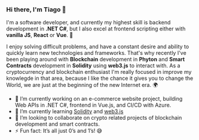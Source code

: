 ### Hi there, I'm Tiago 👋

I'm a software developer, and currently my highest skill is backend development in **.NET C#**, but I also excel at frontend scripting either with **vanilla JS**, **React** or **Vue**. 🔋

I enjoy solving difficult problems, and have a constant desire and ability to quickly learn new technologies and frameworks. That's why recently I've been playing around with **Blockchain** development in **Phyton** and **Smart Contracts** development in **Solidity** using **web3.js** to interact with. As a cryptocurrency and blockchain enthusiast I'm really focused in improve my knowlegde in that area, because I like the chance it gives you to change the World, we are just at the beginning of the new Internet era. 🌍


- 🔭 I’m currently working on an e-commerce website project, building Web APIs in .NET C#, frontend in Vue.js, and CI/CD with Azure.
- 🌱 I’m currently learning [Solidity](https://docs.soliditylang.org/en/latest/) and [web3.js](https://web3js.readthedocs.io/en/v1.7.0/)
- 👯 I’m looking to collaborate on crypto related projects of blockchain development and smart contracts.
- ⚡ Fun fact: It’s all just 0’s and 1’s! 😅
